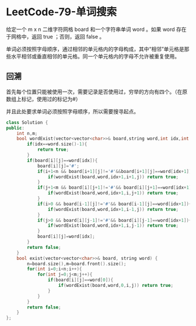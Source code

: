 # LeetCode-79-单词搜索

给定一个 m x n 二维字符网格 board 和一个字符串单词 word 。如果 word 存在于网格中，返回 true ；否则，返回 false 。

单词必须按照字母顺序，通过相邻的单元格内的字母构成，其中“相邻”单元格是那些水平相邻或垂直相邻的单元格。同一个单元格内的字母不允许被重复使用。

## 回溯

首先每个位置只能被使用一次，需要记录是否使用过，穷举的方向有四个。（在原数组上标记，使用过的标记为#）

并且此处要求单词必须按照字母顺序，所以需要搜寻起点。

```C++
class Solution {
public:
    int n,m;
    bool wordExist(vector<vector<char>>& board,string word,int idx,int i,int j){
        if(idx==word.size()-1){
            return true;
        }
        if(board[i][j]==word[idx]){
            board[i][j]='#';
            if(i+1<n && board[i+1][j]!='#'&&board[i+1][j]==word[idx+1]){
                if(wordExist(board,word,idx+1,i+1,j)) return true;
            }
            if(j+1<m && board[i][j+1]!='#'&& board[i][j+1]==word[idx+1]){
                if(wordExist(board,word,idx+1,i,j+1)) return true;
            }
            if(i>0 && board[i-1][j]!='#'&& board[i-1][j]==word[idx+1]){
                if(wordExist(board,word,idx+1,i-1,j)) return true;
            }
            if(j>0 && board[i][j-1]!='#'&& board[i][j-1]==word[idx+1]){
                if(wordExist(board,word,idx+1,i,j-1)) return true;
            }
            board[i][j]=word[idx];
        }
        return false;
    }
    bool exist(vector<vector<char>>& board, string word) {
        n=board.size(),m=board.front().size();
        for(int i=0;i<n;i++){
            for(int j=0;j<m;j++){
                if(board[i][j]==word[0]){
                    if(wordExist(board,word,0,i,j)) return true;
                }
            }
        }
        return false;
    }
};
```
